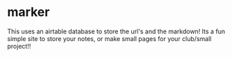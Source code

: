 # marker

This uses an airtable database to store the url's and the markdown! Its a fun simple site to store your notes, or make small pages for your club/small project!!
